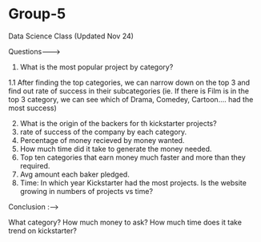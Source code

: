 # Group-5
Data Science Class (Updated Nov 24)

Questions--->
1. What is the most popular project by category?

 1.1 After finding the top categories, we can narrow down on the top 3 and find out rate of success in their subcategories
(ie. If there is Film is in the top 3 category, we can see which of Drama, Comedey, Cartoon.... had the most success)


2. What is the origin of the backers for th kickstarter projects?
3. rate of success of the company by each category.
4. Percentage of money recieved by money wanted.
5. How much time did it take to generate the money needed.
6. Top ten categories that earn money much faster and more than they required.
7. Avg amount each baker pledged.
8. Time: In which year Kickstarter had the most projects. Is the website growing in numbers of projects vs time?
   



Conclusion :-->

What category? How much money to ask? How much time does it take trend on kickstarter?
